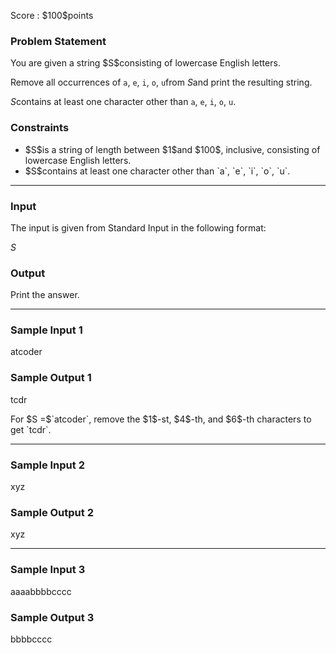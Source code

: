 
<div>

<span>

<span>

<p>
Score : $100$points
</p>

<div>

<section>

### **Problem Statement**

<p>
You are given a string $S$consisting of lowercase English letters.

Remove all occurrences of `a`, `e`, `i`, `o`, `u`from $S$and print the resulting string.

$S$contains at least one character other than `a`, `e`, `i`, `o`, `u`.
</p>

</section>

</div>

<div>

<section>

### **Constraints**

<ul>

<li>
$S$is a string of length between $1$and $100$, inclusive, consisting of lowercase English letters.
</li>

<li>
$S$contains at least one character other than `a`, `e`, `i`, `o`, `u`.
</li>

</ul>

</section>

</div>

---

<div>

<div>

<section>

### **Input**

<p>
The input is given from Standard Input in the following format:
</p>

<div>

$S$
</div>

</section>

</div>

<div>

<section>

### **Output**

<p>
Print the answer.
</p>

</section>

</div>

</div>

---

<div>

<section>

### **Sample Input 1**

<div>

atcoder

</div>

</section>

</div>

<div>

<section>

### **Sample Output 1**

<div>

tcdr

</div>

<p>
For $S =$`atcoder`, remove the $1$-st, $4$-th, and $6$-th characters to get `tcdr`.
</p>

</section>

</div>

---

<div>

<section>

### **Sample Input 2**

<div>

xyz

</div>

</section>

</div>

<div>

<section>

### **Sample Output 2**

<div>

xyz

</div>

</section>

</div>

---

<div>

<section>

### **Sample Input 3**

<div>

aaaabbbbcccc

</div>

</section>

</div>

<div>

<section>

### **Sample Output 3**

<div>

bbbbcccc

</div>

</section>

</div>

</span>

</span>

</div>
